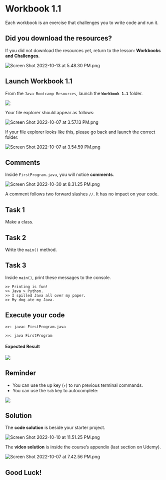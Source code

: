 # Workbook 1.1

Each workbook is an exercise that challenges you to write code and run it.

## Did you download the resources?

If you did not download the resources yet, return to the lesson: **Workbooks and Challenges**.

![Screen Shot 2022-10-13 at 5.48.30 PM.png](https://firebasestorage.googleapis.com/v0/b/learnthepart-75aed.appspot.com/o/images%2Ff7cf2384-5c13-44e4-8164-5e529ae08bef?alt=media&token=3e173832-8043-4e0d-beed-66ec495db268)



## Launch Workbook 1.1


From the `Java-Bootcamp-Resources`, launch the **`Workbook 1.1`** folder.

![](https://firebasestorage.googleapis.com/v0/b/learnthepart-75aed.appspot.com/o/images%2F998e7d90-9841-4016-8153-e787e6c1860c?alt=media&token=1718626b-5302-4e19-8f33-abaaec595b3d)

Your file explorer should appear as follows:

![Screen Shot 2022-10-07 at 3.57.13 PM.png](https://firebasestorage.googleapis.com/v0/b/learnthepart-75aed.appspot.com/o/images%2Fdec42f95-8655-45c0-93b7-c6b1f6d533f3?alt=media&token=a74eec7e-764e-450a-87c7-0b8ceca3a27d)

If your file explorer looks like this, please go back and launch the correct folder.

![Screen Shot 2022-10-07 at 3.54.59 PM.png](https://firebasestorage.googleapis.com/v0/b/learnthepart-75aed.appspot.com/o/images%2F0daba7df-3d7a-447e-9910-724f27b8fdbc?alt=media&token=f3d5dc08-0bc1-46ca-b3c3-c4ce418b0545)

## Comments
Inside `FirstProgram.java`, you will notice **comments**.

![Screen Shot 2022-10-30 at 8.31.25 PM.png](https://firebasestorage.googleapis.com/v0/b/learnthepart-75aed.appspot.com/o/images%2F3dbc1866-f3e8-477f-aef1-1605d5662225?alt=media&token=2470977c-627f-47c6-8d3b-b1e705fa1371)

A comment follows two forward slashes `//`. It has no impact on your code. 

## Task 1

Make a class.

## Task 2

Write the `main()` method.

## Task 3

Inside `main()`, print these messages to the console.

```
>> Printing is fun!
>> Java > Python.
>> I spilled Java all over my paper.
>> My dog ate my Java.
```
## Execute your code
`>>: javac FirstProgram.java`

`>>: java FirstProgram`

#### Expected Result
![](https://firebasestorage.googleapis.com/v0/b/learnthepart-75aed.appspot.com/o/images%2Fd9bd8bca-219d-42a5-a7cb-d0e4ff9318e3?alt=media&token=75362a2c-8a44-4367-94c4-17a44491b707)

## Reminder

- You can use the up key (`↑`) to run previous terminal commands.
- You can use the `tab` key to autocomplete:

![](https://firebasestorage.googleapis.com/v0/b/learnthepart-75aed.appspot.com/o/images%2F7cbce2a6-10fe-4bb6-a1c4-87e20cf94ac1?alt=media&token=2ae783e6-fc9d-464f-a049-8145e8f2b825)


## Solution

The **code solution** is beside your starter project.

![Screen Shot 2022-10-10 at 11.51.25 PM.png](https://firebasestorage.googleapis.com/v0/b/learnthepart-75aed.appspot.com/o/images%2F06426076-03af-4aae-93c5-b35ee867cc0c?alt=media&token=7ea85942-4e79-4d62-a697-db103f959737)

The **video solution** is inside the course’s appendix (last section on Udemy).

![Screen Shot 2022-10-07 at 7.42.56 PM.png](https://firebasestorage.googleapis.com/v0/b/learnthepart-75aed.appspot.com/o/images%2F706d1799-81de-4218-9c52-34fb491ca6ca?alt=media&token=e646d1c6-bba1-46de-ae64-626afc378d7c)

## Good Luck!

